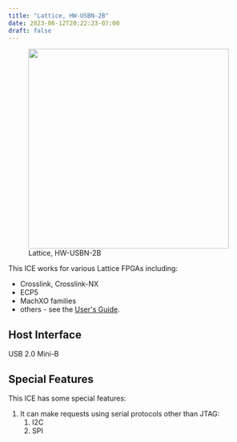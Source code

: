 ```yaml
---
title: "Lattice, HW-USBN-2B"
date: 2023-06-12T20:22:23-07:00
draft: false
---
```


<figure class="page-figure">
<img width="400rem" src="/images/debuggers/Lattice_IndivHeaders.jpg">
<figcaption> Lattice, HW-USBN-2B </figcaption>
</figure>

This ICE works for various Lattice FPGAs including:

*  Crosslink, Crosslink-NX
*  ECP5
*  MachXO families
*  others - see the [User's Guide](https://www.latticesemi.com/view_document?document_id=143).

## Host Interface

USB 2.0 Mini-B

## Special Features

This ICE has some special features:

1.  It can make requests using serial protocols other than JTAG:
    1.  I2C
	2.  SPI
